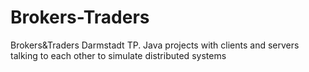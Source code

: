 # Brokers-Traders
Brokers&amp;Traders Darmstadt TP. Java projects with clients and servers talking to each other to simulate distributed systems
